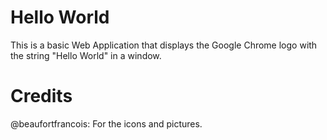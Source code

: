 # Hello World
This is a basic Web Application that displays the Google Chrome logo with the string "Hello World" in a window.

# Credits
@beaufortfrancois: For the icons and pictures.